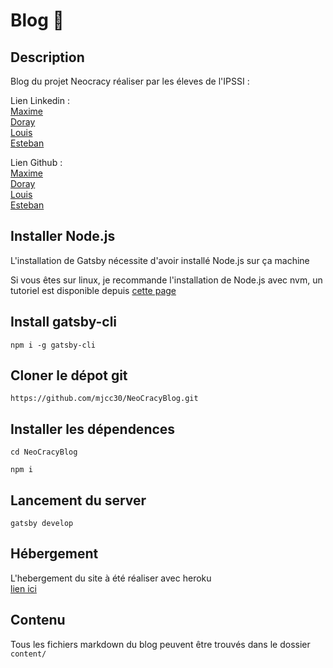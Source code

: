 # Blog 🚀

## Description

Blog du projet Neocracy réaliser par les éleves de l'IPSSI :  

Lien Linkedin :  
[Maxime](https://www.linkedin.com/in/maximecordeiro/)  
[Doray](https://www.linkedin.com/in/doray-balassoupramanien-908b3b176/)  
[Louis](https://www.linkedin.com)  
[Esteban](https://www.linkedin.com)  

Lien Github :  
[Maxime](https://github.com/mjcc30)  
[Doray](https://github.com/dorayy)  
[Louis](https://github.com/LouisPLN)  
[Esteban](https://github.com/e-gonzalez-ipssi)  

## Installer Node.js

L'installation de Gatsby nécessite d'avoir installé Node.js sur ça machine  

Si vous êtes sur linux, je recommande l'installation de Node.js avec nvm, un tutoriel est disponible depuis [cette page](https://neocracyblog.herokuapp.com/Nodejs/01-Installer-NVM/)

## Install gatsby-cli

```
npm i -g gatsby-cli
```

## Cloner le dépot git

```
https://github.com/mjcc30/NeoCracyBlog.git
```

## Installer les dépendences

```
cd NeoCracyBlog

npm i
```

## Lancement du server

```
gatsby develop
```

## Hébergement

L'hebergement du site à été réaliser avec heroku  
[lien ici](https://neocracyblog.herokuapp.com)

## Contenu

Tous les fichiers markdown du blog peuvent être trouvés dans le dossier `content/`

